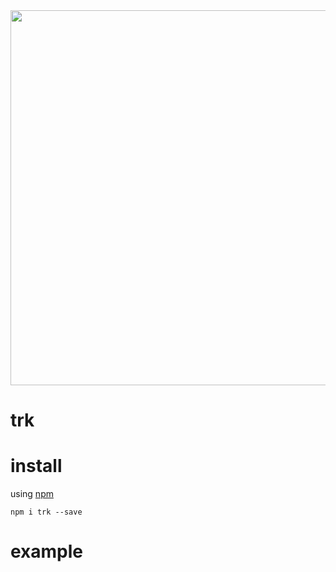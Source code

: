 <center>
  <img src="https://taky.s3.amazonaws.com/01hni6gdje8q.png" width="600">
</center>

# trk

# install

using [npm](https://npmjs.org)

```
npm i trk --save
```

# example

``` coffeescript

```


